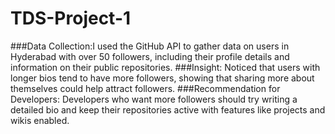 # TDS-Project-1
###Data Collection:I used the GitHub API to gather data on users in Hyderabad with over 50 followers, including their profile details and information on their public repositories.
###Insight: Noticed that users with longer bios tend to have more followers, showing that sharing more about themselves could help attract followers.
###Recommendation for Developers: Developers who want more followers should try writing a detailed bio and keep their repositories active with features like projects and wikis enabled.
